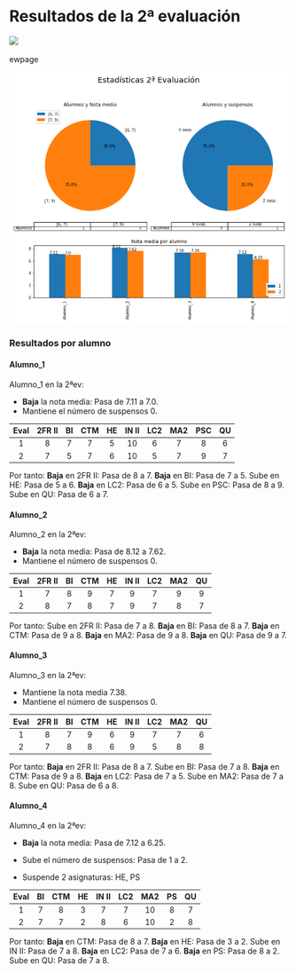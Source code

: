 # Resultados de la 2ª evaluación 


 
 ![](actilla_2.png) 
 

ewpage
 
 ![](resumen_2.png) 
 


### Resultados por alumno 


#### Alumno_1 

  Alumno_1 en la 2ªev: 
 
 * **Baja** la nota media: Pasa de 7.11 a 7.0. 
 * Mantiene el número de suspensos 0.  
  

|   Eval |   2FR II |   BI |   CTM |   HE |   IN II |   LC2 |   MA2 |   PSC |   QU |
|:------:|:--------:|:----:|:-----:|:----:|:-------:|:-----:|:-----:|:-----:|:----:|
|      1 |        8 |    7 |     7 |    5 |      10 |     6 |     7 |     8 |    6 |
|      2 |        7 |    5 |     7 |    6 |      10 |     5 |     7 |     9 |    7 |


Por tanto: **Baja** en 2FR II: Pasa de 8 a 7. **Baja** en BI: Pasa de 7 a 5. Sube en HE: Pasa de 5 a 6. **Baja** en LC2: Pasa de 6 a 5. Sube en PSC: Pasa de 8 a 9. Sube en QU: Pasa de 6 a 7.  
 

#### Alumno_2 

  Alumno_2 en la 2ªev: 
 
 * **Baja** la nota media: Pasa de 8.12 a 7.62. 
 * Mantiene el número de suspensos 0.  
  

|   Eval |   2FR II |   BI |   CTM |   HE |   IN II |   LC2 |   MA2 |   QU |
|:------:|:--------:|:----:|:-----:|:----:|:-------:|:-----:|:-----:|:----:|
|      1 |        7 |    8 |     9 |    7 |       9 |     7 |     9 |    9 |
|      2 |        8 |    7 |     8 |    7 |       9 |     7 |     8 |    7 |


Por tanto: Sube en 2FR II: Pasa de 7 a 8. **Baja** en BI: Pasa de 8 a 7. **Baja** en CTM: Pasa de 9 a 8. **Baja** en MA2: Pasa de 9 a 8. **Baja** en QU: Pasa de 9 a 7.  
 

#### Alumno_3 

  Alumno_3 en la 2ªev: 
 
 * Mantiene la nota media 7.38. 
 * Mantiene el número de suspensos 0.  
  

|   Eval |   2FR II |   BI |   CTM |   HE |   IN II |   LC2 |   MA2 |   QU |
|:------:|:--------:|:----:|:-----:|:----:|:-------:|:-----:|:-----:|:----:|
|      1 |        8 |    7 |     9 |    6 |       9 |     7 |     7 |    6 |
|      2 |        7 |    8 |     8 |    6 |       9 |     5 |     8 |    8 |


Por tanto: **Baja** en 2FR II: Pasa de 8 a 7. Sube en BI: Pasa de 7 a 8. **Baja** en CTM: Pasa de 9 a 8. **Baja** en LC2: Pasa de 7 a 5. Sube en MA2: Pasa de 7 a 8. Sube en QU: Pasa de 6 a 8.  
 

#### Alumno_4 

  Alumno_4 en la 2ªev: 
 
 * **Baja** la nota media: Pasa de 7.12 a 6.25. 
 * Sube el número de suspensos: Pasa de 1 a 2.  
  


* Suspende 2 asignaturas: HE, PS 

|   Eval |   BI |   CTM |   HE |   IN II |   LC2 |   MA2 |   PS |   QU |
|:------:|:----:|:-----:|:----:|:-------:|:-----:|:-----:|:----:|:----:|
|      1 |    7 |     8 |    3 |       7 |     7 |    10 |    8 |    7 |
|      2 |    7 |     7 |    2 |       8 |     6 |    10 |    2 |    8 |


Por tanto: **Baja** en CTM: Pasa de 8 a 7. **Baja** en HE: Pasa de 3 a 2. Sube en IN II: Pasa de 7 a 8. **Baja** en LC2: Pasa de 7 a 6. **Baja** en PS: Pasa de 8 a 2. Sube en QU: Pasa de 7 a 8.  
 